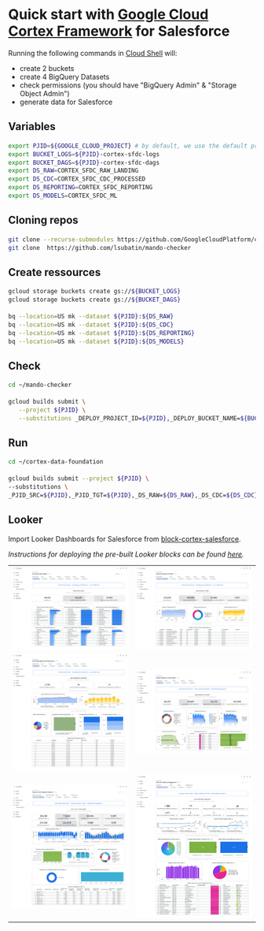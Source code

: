 # Quick start with [Google Cloud Cortex Framework](https://github.com/GoogleCloudPlatform/cortex-data-foundation) for Salesforce


Running the following commands in [Cloud Shell](https://cloud.google.com/shell) will:
- create 2 buckets
- create 4 BigQuery Datasets
- check permissions (you should have "BigQuery Admin" & "Storage Object Admin")
- generate data for Salesforce

## Variables

```sh
export PJID=${GOOGLE_CLOUD_PROJECT} # by default, we use the default project environment variable
export BUCKET_LOGS=${PJID}-cortex-sfdc-logs
export BUCKET_DAGS=${PJID}-cortex-sfdc-dags
export DS_RAW=CORTEX_SFDC_RAW_LANDING
export DS_CDC=CORTEX_SFDC_CDC_PROCESSED
export DS_REPORTING=CORTEX_SFDC_REPORTING
export DS_MODELS=CORTEX_SFDC_ML
```

## Cloning repos

```sh
git clone --recurse-submodules https://github.com/GoogleCloudPlatform/cortex-data-foundation
git clone  https://github.com/lsubatin/mando-checker
```

## Create ressources

```sh
gcloud storage buckets create gs://${BUCKET_LOGS}
gcloud storage buckets create gs://${BUCKET_DAGS}

bq --location=US mk --dataset ${PJID}:${DS_RAW}
bq --location=US mk --dataset ${PJID}:${DS_CDC}
bq --location=US mk --dataset ${PJID}:${DS_REPORTING}
bq --location=US mk --dataset ${PJID}:${DS_MODELS}
```


## Check

```sh
cd ~/mando-checker

gcloud builds submit \
   --project ${PJID} \
   --substitutions _DEPLOY_PROJECT_ID=${PJID},_DEPLOY_BUCKET_NAME=${BUCKET_DAGS},_LOG_BUCKET_NAME=${BUCKET_LOGS} .
```

## Run

```sh
cd ~/cortex-data-foundation

gcloud builds submit --project ${PJID} \
--substitutions \
_PJID_SRC=${PJID},_PJID_TGT=${PJID},_DS_RAW=${DS_RAW},_DS_CDC=${DS_CDC},_DS_REPORTING=${DS_REPORTING},_DS_MODELS=${DS_MODELS},_GCS_BUCKET=${BUCKET_LOGS},_TGT_BUCKET=${BUCKET_DAGS},_TEST_DATA=true,_DEPLOY_CDC=true,_GEN_EXT=true,_DEPLOY_SAP=false,_DEPLOY_SFDC=true
```

## Looker

Import Looker Dashboards for Salesforce from [block-cortex-salesforce](https://github.com/looker-open-source/block-cortex-salesforce).

_Instructions for deploying the pre-built Looker blocks can be found [here](https://cloud.google.com/looker/docs/marketplace#installing_a_tool_from_a_git_url)._

| | |
|---|---|
| <img src="cortex-looker-salesforce-accounts_with_cases.png" alt="Cortex Looker Salesforce Accounts with cases" width="500" /> | <img src="cortex-looker-salesforce-case_overview_trends.png" alt="Cortex Looker Salesforce Case Overview & Trends" width="500" /> |
| <img src="cortex-looker-salesforce-case_management_resolution.png" alt="Cortex Looker Salesforce Case Management & Resolution" width="500" /> | <img src="cortex-looker-salesforce-leads_capture_conversion.png" alt="Cortex Looker Salesforce Leads Capture & Conversion" width="500" /> |
| <img src="cortex-looker-salesforce-opportunity_trends_pipeline.png" alt="Cortex Looker Salesforce Opportunity Trends & Pipeline" width="500" /> | <img src="cortex-looker-salesforce-sales_activities_engagement.png" alt="Cortex Looker Salesforce Sales Activities & Engagement" width="500" /> |
